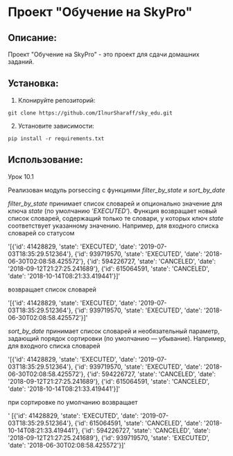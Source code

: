 # Проект "Обучение на SkyPro"

## Описание:

Проект "Обучение на SkyPro" - это проект для сдачи домашних заданий.

## Установка:

1. Клонируйте репозиторий:
```
git clone https://github.com/IlnurSharaff/sky_edu.git
```
2. Установите зависимости:
```
pip install -r requirements.txt
```
## Использование:

Урок 10.1

Реализован модуль porseccing с функциями *filter_by_state* и *sort_by_date*

*filter_by_state* принимает список словарей и опционально значение для ключа *state* (по умолчанию *'EXECUTED'*). 
Функция возвращает новый список словарей, содержащий только те словари, у которых ключ *state* соответствует указанному значению. 
Например, для входного списка словарей со статусом

'[{'id': 41428829, 'state': 'EXECUTED', 'date': '2019-07-03T18:35:29.512364'}, {'id': 939719570, 'state': 'EXECUTED', 'date': '2018-06-30T02:08:58.425572'}, {'id': 594226727, 'state': 'CANCELED', 'date': '2018-09-12T21:27:25.241689'}, {'id': 615064591, 'state': 'CANCELED', 'date': '2018-10-14T08:21:33.419441'}]'

возвращает список словарей

'[{'id': 41428829, 'state': 'EXECUTED', 'date': '2019-07-03T18:35:29.512364'}, {'id': 939719570, 'state': 'EXECUTED', 'date': '2018-06-30T02:08:58.425572'}]'


*sort_by_date* принимает список словарей и необязательный параметр, задающий порядок сортировки (по умолчанию — убывание).
Например, для входного списка словарей

'[{'id': 41428829, 'state': 'EXECUTED', 'date': '2019-07-03T18:35:29.512364'}, {'id': 939719570, 'state': 'EXECUTED', 'date': '2018-06-30T02:08:58.425572'}, {'id': 594226727, 'state': 'CANCELED', 'date': '2018-09-12T21:27:25.241689'}, {'id': 615064591, 'state': 'CANCELED', 'date': '2018-10-14T08:21:33.419441'}]'

при сортировке по умолчанию возвращает

' [{'id': 41428829, 'state': 'EXECUTED', 'date': '2019-07-03T18:35:29.512364'}, {'id': 615064591, 'state': 'CANCELED', 'date': '2018-10-14T08:21:33.419441'}, {'id': 594226727, 'state': 'CANCELED', 'date': '2018-09-12T21:27:25.241689'}, {'id': 939719570, 'state': 'EXECUTED', 'date': '2018-06-30T02:08:58.425572'}]'

